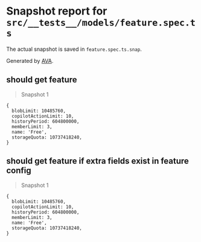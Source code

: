 # Snapshot report for `src/__tests__/models/feature.spec.ts`

The actual snapshot is saved in `feature.spec.ts.snap`.

Generated by [AVA](https://avajs.dev).

## should get feature

> Snapshot 1

    {
      blobLimit: 10485760,
      copilotActionLimit: 10,
      historyPeriod: 604800000,
      memberLimit: 3,
      name: 'Free',
      storageQuota: 10737418240,
    }

## should get feature if extra fields exist in feature config

> Snapshot 1

    {
      blobLimit: 10485760,
      copilotActionLimit: 10,
      historyPeriod: 604800000,
      memberLimit: 3,
      name: 'Free',
      storageQuota: 10737418240,
    }
